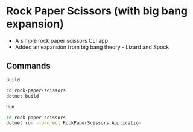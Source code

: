 # Rock Paper Scissors (with big bang expansion)
- A simple rock paper scissors CLI app
- Added an expansion from big bang theory - Lizard and Spock

## Commands
`Build`
```bash
cd rock-paper-scissors
dotnet build
```

`Run`
```bash
cd rock-paper-scissors
dotnet run --project RockPaperScissors.Application
```